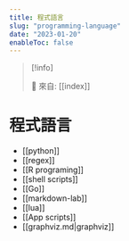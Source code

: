 ```yaml
---
title: 程式語言
slug: "programming-language"
date: "2023-01-20"
enableToc: false
---
```


> [!info]
>
> 🌱 來自: [[index]]

# 程式語言

- [[python]]
- [[regex]]
- [[R programing]]
- [[shell scripts]]
- [[Go]]
- [[markdown-lab]]
- [[lua]]
- [[App scripts]]
- [[graphviz.md|graphviz]]
